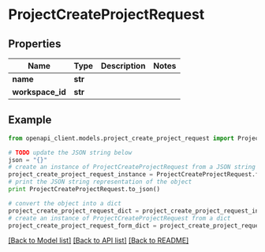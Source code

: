 # ProjectCreateProjectRequest


## Properties

Name | Type | Description | Notes
------------ | ------------- | ------------- | -------------
**name** | **str** |  | 
**workspace_id** | **str** |  | 

## Example

```python
from openapi_client.models.project_create_project_request import ProjectCreateProjectRequest

# TODO update the JSON string below
json = "{}"
# create an instance of ProjectCreateProjectRequest from a JSON string
project_create_project_request_instance = ProjectCreateProjectRequest.from_json(json)
# print the JSON string representation of the object
print ProjectCreateProjectRequest.to_json()

# convert the object into a dict
project_create_project_request_dict = project_create_project_request_instance.to_dict()
# create an instance of ProjectCreateProjectRequest from a dict
project_create_project_request_form_dict = project_create_project_request.from_dict(project_create_project_request_dict)
```
[[Back to Model list]](../README.md#documentation-for-models) [[Back to API list]](../README.md#documentation-for-api-endpoints) [[Back to README]](../README.md)


